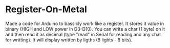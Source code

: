 # Register-On-Metal
Made a code for Arduino to bassicly work like a register. It stores it value in binary (HIGH and LOW power in D3-D10). You can write a char (1 byte) on it and then read it as decimal (type "read" in Serial for reading and any char for writting). It will display written by ligths (8 lights - 8 bits).
